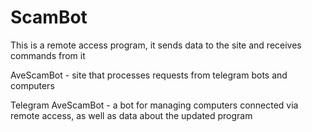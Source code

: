 # ScamBot
This is a remote access program, it sends data to the site and receives commands from it

AveScamBot - site that processes requests from telegram bots and computers

Telegram AveScamBot - a bot for managing computers connected via remote access, as well as data about the updated program
